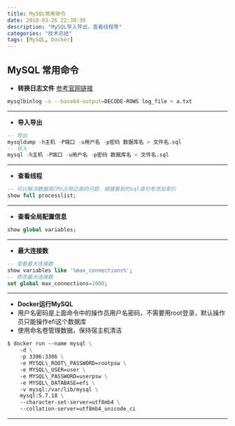```yaml
---
title: MySQL常用命令
date: 2018-03-26 22:30:39
description: "MySQL导入导出，查看线程等"
categories: "技术总结"
tags: [MySQL, Docker]
---
```


## MySQL 常用命令
- **转换日志文件**
<i class="mylink" ></i><a href="https://dev.mysql.com/doc/refman/5.7/en/mysqlbinlog-row-events.html" title="mysqlbinlog行事件显示">参考官网链接</a>
```bash
mysqlbinlog -v --base64-output=DECODE-ROWS log_file > a.txt
```
---
- **导入导出**
```sql
-- 导出
mysqldump -h主机 -P端口 -u用户名 -p密码 数据库名 > 文件名.sql
-- 导入
mysql -h主机 -P端口 -u用户名 -p密码 数据库名 < 文件名.sql
```
---
- **查看线程**
```sql
-- 可以解决数据库CPU占用过高的问题，根据看到的sql语句考虑加索引
show full processlist;
```
---
- **查看全局配置信息**
```sql
show global variables;
```
---
- **最大连接数**
```sql
-- 查看最大连接数
show variables like '%max_connections%';
-- 修改最大连接数
set global max_connections=1000;
```
---
- **Docker运行MySQL**
- 用户名密码是上面命令中的操作员用户名密码，不需要用root登录，默认操作员只能操作efi这个数据库
- 使用命名卷管理数据，保持宿主机清洁
  
```dockerfile
$ docker run --name mysql \
    -d \
    -p 3306:3306 \
    -e MYSQL\_ROOT\_PASSWORD=rootpsw \
    -e MYSQL\_USER=user \
    -e MYSQL\_PASSWORD=userpsw \
    -e MYSQL\_DATABASE=efi \
    -v mysql:/var/lib/mysql \
    mysql:5.7.18 \
    --character-set-server=utf8mb4 \
    --collation-server=utf8mb4_unicode_ci
```
---